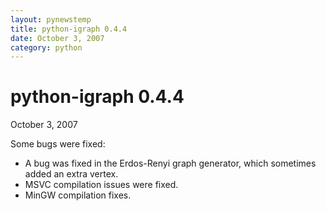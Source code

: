 ```yaml
---
layout: pynewstemp
title: python-igraph 0.4.4
date: October 3, 2007
category: python
---
```


python-igraph 0.4.4
===================

October 3, 2007

Some bugs were fixed:

- A bug was fixed in the Erdos-Renyi graph generator, which sometimes
  added an extra vertex.
- MSVC compilation issues were fixed.
- MinGW compilation fixes.

